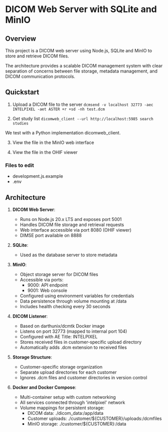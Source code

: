 # DICOM Web Server with SQLite and MinIO

## Overview

This project is a DICOM web server using Node.js, SQLite and MinIO to store and retrieve DICOM files.

The architecture provides a scalable DICOM management system with clear separation of concerns between file storage, metadata management, and DICOM communication protocols.

## Quickstart
1. Upload a DICOM file to the server
```dcmsend -v localhost 32773 -aec INTELPIXEL -aet ASTER +r +sd -nh test.dcm```

2. Get study list
```dicomweb_client --url http://localhost:5985 search studies```

We test with a Python implementation dicomweb_client.

3. View the file in the MinIO web interface

4. View the file in the OHIF viewer

### Files to edit
- development.js.example
- .env

## Architecture

1. **DICOM Web Server**: 
   - Runs on Node.js 20.x LTS and exposes port 5001
   - Handles DICOM file storage and retrieval requests
   - Web interface accessible via port 8080 (OHIF viewer)
   - DIMSE port available on 8888

2. **SQLite**:
   - Used as the database server to store metadata

3. **MinIO**:
   - Object storage server for DICOM files
   - Accessible via ports:
     - 9000: API endpoint
     - 9001: Web console
   - Configured using environment variables for credentials
   - Data persistence through volume mounting at /data
   - Includes health checking every 30 seconds

4. **DICOM Listener**:
   - Based on darthunix/dcmtk Docker image
   - Listens on port 32773 (mapped to internal port 104)
   - Configured with AE Title: INTELPIXEL
   - Stores received files in customer-specific upload directory
   - Automatically adds .dcm extension to received files

5. **Storage Structure**:
   - Customer-specific storage organization
   - Separate upload directories for each customer
   - Ignores .dcm files and customer directories in version control

6. **Docker and Docker Compose**:
   - Multi-container setup with custom networking
   - All services connected through 'intelpixel' network
   - Volume mappings for persistent storage:
     - DICOM data: ./dicom_data:/app/data
     - Customer uploads: ./customer/${CUSTOMER}/uploads:/dcmfiles
     - MinIO storage: ./customer/${CUSTOMER}:/data
